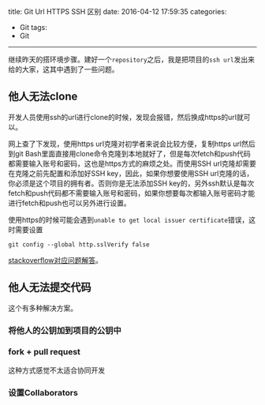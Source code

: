 title: Git Url HTTPS SSH 区别
date: 2016-04-12 17:59:35
categories:
- Git
tags:
- Git
---

继续昨天的搭环境步骤。建好一个`repository`之后，我是把项目的`ssh url`发出来给的大家，这其中遇到了一些问题。

## 他人无法clone

开发人员使用ssh的url进行clone的时候，发现会报错，然后换成https的url就可以。

网上查了下发现，使用https url克隆对初学者来说会比较方便，复制https url然后到git Bash里面直接用clone命令克隆到本地就好了，但是每次fetch和push代码都需要输入账号和密码，这也是https方式的麻烦之处。而使用SSH url克隆却需要在克隆之前先配置和添加好SSH key，因此，如果你想要使用SSH url克隆的话，你必须是这个项目的拥有者。否则你是无法添加SSH key的，另外ssh默认是每次fetch和push代码都不需要输入账号和密码，如果你想要每次都输入账号密码才能进行fetch和push也可以另外进行设置。

使用https的时候可能会遇到`unable to get local issuer certificate`错误，这时需要设置

    git config --global http.sslVerify false

[stackoverflow对应问题解答](http://stackoverflow.com/questions/23885449/unable-to-resolve-unable-to-get-local-issuer-certificate-using-git-on-windows)。

## 他人无法提交代码

这个有多种解决方案。

### 将他人的公钥加到项目的公钥中

### fork + pull request

这种方式感觉不太适合协同开发

### 设置Collaborators